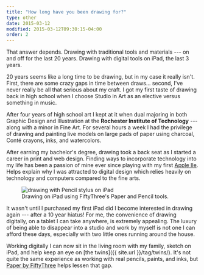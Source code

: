 ```yaml
---
title: "How long have you been drawing for?"
type: other
date: 2015-03-12
modified: 2015-03-12T09:30:15-04:00
order: 2
---
```


That answer depends. Drawing with traditional tools and materials --- on and off for the last 20 years. Drawing with digital tools on iPad, the last 3 years.

20 years seems like a long time to be drawing, but in my case it really isn't. First, there are some crazy gaps in time between draws... second, I've never really be all that serious about my craft. I got my first taste of drawing back in high school when I choose Studio in Art as an elective versus something in music.

After four years of high school art I kept at it when dual majoring in both Graphic Design and Illustration at the **Rochester Institute of Technology** --- along with a minor in Fine Art. For several hours a week I had the privilege of drawing and painting live models on large pads of paper using charcoal, Conté crayons, inks, and watercolors.

After earning my bachelor's degree, drawing took a back seat as I started a career in print and web design. Finding ways to incorporate technology into my life has been a passion of mine ever since playing with my first [Apple IIe](http://en.wikipedia.org/wiki/Apple_IIe). Helps explain why I was attracted to digital design which relies heavily on technology and computers compared to the fine arts.

<figure>
  <img src="{{ site.url }}/assets/images/ipad-drawing-paper-by-53.jpg" alt="drawing with Pencil stylus on iPad">
  <figcaption>Drawing on iPad using FiftyThree's Paper and Pencil tools.</figcaption>
</figure>

It wasn't until I purchased my first iPad did I become interested in drawing again --- after a 10 year hiatus! For me, the convenience of drawing digitally, on a tablet I can take anywhere, is extremely appealing. The luxury of being able to disappear into a studio and work by myself is not one I can afford these days, especially with two little ones running around the house.

Working digitally I can now sit in the living room with my family, sketch on iPad, and help keep an eye on [the twins]({{ site.url }}/tag/twins/). It's not quite the same experience as working with real pencils, paints, and inks, but [Paper by FiftyThree](http://www.fiftythree.com/paper) helps lessen that gap.
